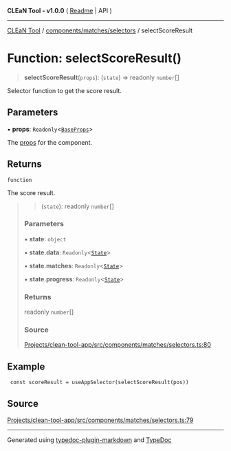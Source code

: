 **CLEaN Tool - v1.0.0** ( [Readme](../../../../README.md) \| API )

***

[CLEaN Tool](../../../../modules.md) / [components/matches/selectors](../README.md) / selectScoreResult

# Function: selectScoreResult()

> **selectScoreResult**(`props`): (`state`) => readonly `number`[]

Selector function to get the score result.

## Parameters

▪ **props**: `Readonly`\<[`BaseProps`](../private/interfaces/BaseProps.md)\>

The [props](../private/interfaces/BaseProps.md) for the component.

## Returns

`function`

The score result.

> > (`state`): readonly `number`[]
>
> ### Parameters
>
> ▪ **state**: `object`
>
> ▪ **state.data**: `Readonly`\<[`State`](../../../../reducers/data/interfaces/State.md)\>
>
> ▪ **state.matches**: `Readonly`\<[`State`](../../../../selectors/progress/private/interfaces/State.md)\>
>
> ▪ **state.progress**: `Readonly`\<[`State`](../../../../selectors/progress/private/interfaces/State.md)\>
>
> ### Returns
>
> readonly `number`[]
>
> ### Source
>
> [Projects/clean-tool-app/src/components/matches/selectors.ts:80](https://github.com/yuckyh/clean-tool-app/)
>

## Example

```tsx
 const scoreResult = useAppSelector(selectScoreResult(pos))
```

## Source

[Projects/clean-tool-app/src/components/matches/selectors.ts:79](https://github.com/yuckyh/clean-tool-app/)

***

Generated using [typedoc-plugin-markdown](https://www.npmjs.com/package/typedoc-plugin-markdown) and [TypeDoc](https://typedoc.org/)
